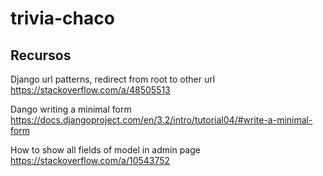 # trivia-chaco

## Recursos

Django url patterns, redirect from root to other url
https://stackoverflow.com/a/48505513

Dango writing a minimal form
https://docs.djangoproject.com/en/3.2/intro/tutorial04/#write-a-minimal-form

How to show all fields of model in admin page
https://stackoverflow.com/a/10543752